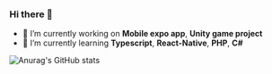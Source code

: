 ### Hi there 👋

- 🔭 I’m currently working on **Mobile expo app**, **Unity game project**
- 🌱 I’m currently learning **Typescript**, **React-Native**, **PHP**, **C#**


![Anurag's GitHub stats](https://github-readme-stats.vercel.app/api?username=niebieskiczlowiek&show_icons=true&theme=cobalt)
